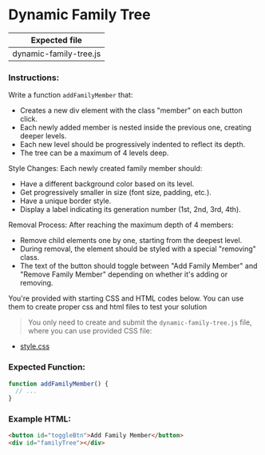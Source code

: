 # Dynamic Family Tree

| Expected file          |
| ---------------------- |
| dynamic-family-tree.js |

### Instructions:

Write a function `addFamilyMember` that:

- Creates a new div element with the class "member" on each button click.
- Each newly added member is nested inside the previous one, creating deeper levels.
- Each new level should be progressively indented to reflect its depth.
- The tree can be a maximum of 4 levels deep.

Style Changes: Each newly created family member should:

- Have a different background color based on its level.
- Get progressively smaller in size (font size, padding, etc.).
- Have a unique border style.
- Display a label indicating its generation number (1st, 2nd, 3rd, 4th).

Removal Process: After reaching the maximum depth of 4 members:

- Remove child elements one by one, starting from the deepest level.
- During removal, the element should be styled with a special "removing" class.
- The text of the button should toggle between "Add Family Member" and "Remove Family Member" depending on whether it's adding or removing.

You're provided with starting CSS and HTML codes below. You can use them to create proper css and html files to test your solution

> You only need to create and submit the `dynamic-family-tree.js` file, where you can use provided CSS file:

- [style.css](story07/dymanic-family-tree/style.css)

### Expected Function:

```js
function addFamilyMember() {
  // ...
}
```

### Example HTML:

```html
<button id="toggleBtn">Add Family Member</button>
<div id="familyTree"></div>
```
